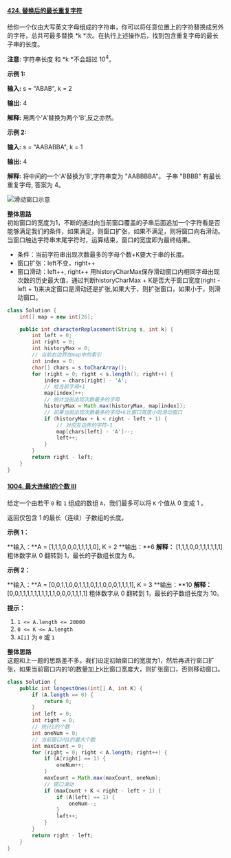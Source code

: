 #### [424\. 替换后的最长重复字符](https://leetcode-cn.com/problems/longest-repeating-character-replacement/)

给你一个仅由大写英文字母组成的字符串，你可以将任意位置上的字符替换成另外的字符，总共可最多替换 *k *次。在执行上述操作后，找到包含重复字母的最长子串的长度。

**注意:**
字符串长度 和 *k *不会超过 10<sup>4</sup>。

**示例 1:**

**输入:**
s = "ABAB", k = 2

**输出:**
4

**解释:**
用两个'A'替换为两个'B',反之亦然。

**示例 2:**

**输入:**
s = "AABABBA", k = 1

**输出:**
4

**解释:**
将中间的一个'A'替换为'B',字符串变为 "AABBBBA"。
子串 "BBBB" 有最长重复字母, 答案为 4。

![滑动窗口示意](https://upload-images.jianshu.io/upload_images/24598983-2c4d2f16da26a6fd.jpg?imageMogr2/auto-orient/strip%7CimageView2/2/w/1240)


**整体思路**<br>
初始窗口的宽度为1，不断的通过向当前窗口覆盖的子串后面追加一个字符看是否能够满足我们的条件，如果满足，则窗口扩张，如果不满足，则将窗口向右滑动。当窗口触达字符串末尾字符时，运算结束，窗口的宽度即为最终结果。
* 条件：当前字符串出现次数最多的字母个数+K要大于串的长度。
* 窗口扩张：left不变，right++
* 窗口滑动：left++, right++
用historyCharMax保存滑动窗口内相同字母出现次数的历史最大值，通过判断historyCharMax + K是否大于窗口宽度(right - left + 1)来决定窗口是滑动还是扩张,如果大于，则扩张窗口，如果小于，则滑动窗口。
```java
class Solution {
    int[] map = new int[26];

    public int characterReplacement(String s, int k) {
        int left = 0;
        int right = 0;
        int historyMax = 0;
        // 当前右边界在map中的索引
        int index = 0;
        char[] chars = s.toCharArray();
        for (right = 0; right < s.length(); right++) {
            index = chars[right] - 'A';
            // 给当前字母+1
            map[index]++;
            // 统计当前出现次数最多的字母
            historyMax = Math.max(historyMax, map[index]);
            // 如果当前出现次数最多的字母+k比窗口宽度小则滑动窗口
            if (historyMax + k < right - left + 1) {
                // 对应左边界的字符-1
                map[chars[left] - 'A']--;
                left++;
            }
        }
        return right - left;
    }
}
```
#### [1004\. 最大连续1的个数 III](https://leetcode-cn.com/problems/max-consecutive-ones-iii/)

给定一个由若干 `0` 和 `1` 组成的数组 `A`，我们最多可以将 `K` 个值从 0 变成 1 。

返回仅包含 1 的最长（连续）子数组的长度。

**示例 1：**

**输入：**A = [1,1,1,0,0,0,1,1,1,1,0], K = 2
**输出：**6
**解释：** 
[1,1,1,0,0,1,1,1,1,1,1]
粗体数字从 0 翻转到 1，最长的子数组长度为 6。

**示例 2：**

**输入：**A = [0,0,1,1,0,0,1,1,1,0,1,1,0,0,0,1,1,1,1], K = 3
**输出：**10
**解释：**
[0,0,1,1,1,1,1,1,1,1,1,1,0,0,0,1,1,1,1]
粗体数字从 0 翻转到 1，最长的子数组长度为 10。

**提示：**

1.  `1 <= A.length <= 20000`
2.  `0 <= K <= A.length`
3.  `A[i]` 为 `0` 或 `1`

**整体思路**<br>
这题和上一题的思路差不多。我们设定初始窗口的宽度为1，然后再进行窗口扩张，如果当前窗口内的1的数量加上k比窗口宽度大，则扩张窗口，否则移动窗口。
```java
class Solution {
    public int longestOnes(int[] A, int K) {
        if (A.length == 0) {
            return 0;
        }
        int left = 0;
        int right = 0;
        // 统计1的个数
        int oneNum = 0;
        // 当前窗口内1的最大个数
        int maxCount = 0;
        for (right = 0; right < A.length; right++) {
            if (A[right] == 1) {
                oneNum++;
            }
            maxCount = Math.max(maxCount, oneNum);
            // 窗口滑动
            if (maxCount + K < right - left + 1) {
                if (A[left] == 1) {
                    oneNum--;
                }
                left++;
            }
        }
        return right - left;
    }
}
```



